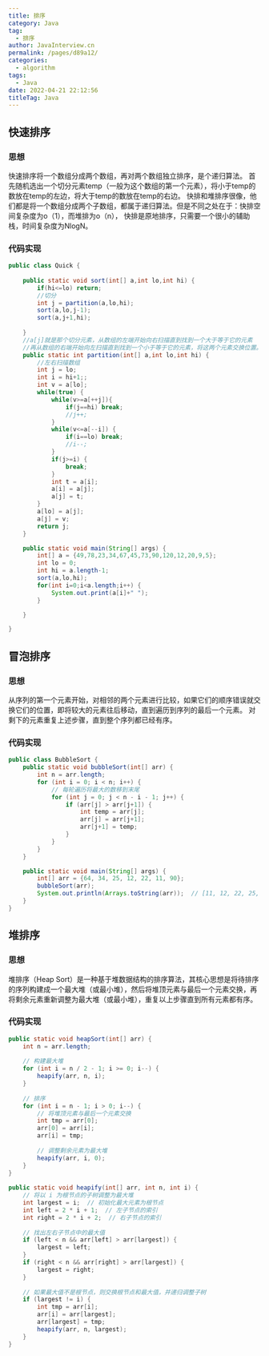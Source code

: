 ```yaml
---
title: 排序
category: Java
tag: 
  - 排序
author: JavaInterview.cn
permalink: /pages/d89a12/
categories: 
  - algorithm
tags: 
  - Java
date: 2022-04-21 22:12:56
titleTag: Java
---
```



## 快速排序
### 思想
快速排序将一个数组分成两个数组，再对两个数组独立排序，是个递归算法。
首先随机选出一个切分元素temp（一般为这个数组的第一个元素），将小于temp的数放在temp的左边，将大于temp的数放在temp的右边。
快排和堆排序很像，他们都是将一个数组分成两个子数组，都属于递归算法。但是不同之处在于：快排空间复杂度为o（1），而堆排为o（n），
快排是原地排序，只需要一个很小的辅助栈，时间复杂度为NlogN。

### 代码实现
```java
public class Quick {
    
    public static void sort(int[] a,int lo,int hi) {
        if(hi<=lo) return;
        //切分
        int j = partition(a,lo,hi);
        sort(a,lo,j-1);
        sort(a,j+1,hi);
        
    }
    //a[j]就是那个切分元素，从数组的左端开始向右扫描直到找到一个大于等于它的元素
    //再从数组的右端开始向左扫描直到找到一个小于等于它的元素，将这两个元素交换位置。
    public static int partition(int[] a,int lo,int hi) {
        //左右扫描数组
        int j = lo;
        int i = hi+1;;
        int v = a[lo];
        while(true) {
            while(v>=a[++j]){
                if(j==hi) break;
                //j++;
            }
            while(v<=a[--i]) {
                if(i==lo) break;
                //i--;
            }
            if(j>=i) {
                break;
            }
            int t = a[i];
            a[i] = a[j];
            a[j] = t;
        }
        a[lo] = a[j];
        a[j] = v;
        return j;
    }

    public static void main(String[] args) {
        int[] a = {49,78,23,34,67,45,73,90,120,12,20,9,5};
        int lo = 0;
        int hi = a.length-1;
        sort(a,lo,hi);
        for(int i=0;i<a.length;i++) {
            System.out.print(a[i]+" ");
        }

    }

}
```

## 冒泡排序

### 思想
从序列的第一个元素开始，对相邻的两个元素进行比较，如果它们的顺序错误就交换它们的位置，即将较大的元素往后移动，直到遍历到序列的最后一个元素。
对剩下的元素重复上述步骤，直到整个序列都已经有序。
### 代码实现

```java
public class BubbleSort {
    public static void bubbleSort(int[] arr) {
        int n = arr.length;
        for (int i = 0; i < n; i++) {
            // 每轮遍历将最大的数移到末尾
            for (int j = 0; j < n - i - 1; j++) {
                if (arr[j] > arr[j+1]) {
                    int temp = arr[j];
                    arr[j] = arr[j+1];
                    arr[j+1] = temp;
                }
            }
        }
    }

    public static void main(String[] args) {
        int[] arr = {64, 34, 25, 12, 22, 11, 90};
        bubbleSort(arr);
        System.out.println(Arrays.toString(arr));  // [11, 12, 22, 25, 34, 64, 90]
    }
}

```

## 堆排序

### 思想
堆排序（Heap Sort）是一种基于堆数据结构的排序算法，其核心思想是将待排序的序列构建成一个最大堆（或最小堆），然后将堆顶元素与最后一个元素交换，再将剩余元素重新调整为最大堆（或最小堆），重复以上步骤直到所有元素都有序。

### 代码实现
```java
public static void heapSort(int[] arr) {
    int n = arr.length;
 
    // 构建最大堆
    for (int i = n / 2 - 1; i >= 0; i--) {
        heapify(arr, n, i);
    }
 
    // 排序
    for (int i = n - 1; i > 0; i--) {
        // 将堆顶元素与最后一个元素交换
        int tmp = arr[0];
        arr[0] = arr[i];
        arr[i] = tmp;
 
        // 调整剩余元素为最大堆
        heapify(arr, i, 0);
    }
}
 
public static void heapify(int[] arr, int n, int i) {
    // 将以 i 为根节点的子树调整为最大堆
    int largest = i;  // 初始化最大元素为根节点
    int left = 2 * i + 1;  // 左子节点的索引
    int right = 2 * i + 2;  // 右子节点的索引
 
    // 找出左右子节点中的最大值
    if (left < n && arr[left] > arr[largest]) {
        largest = left;
    }
    if (right < n && arr[right] > arr[largest]) {
        largest = right;
    }
 
    // 如果最大值不是根节点，则交换根节点和最大值，并递归调整子树
    if (largest != i) {
        int tmp = arr[i];
        arr[i] = arr[largest];
        arr[largest] = tmp;
        heapify(arr, n, largest);
    }
}
```